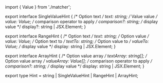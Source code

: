import { Value } from './matcher';

export interface SingleValueHint {
  /* Option text */
  text: string;
  /* Value value */
  value: Value;
  /* comparison operator to apply */
  comparison?: string;
  /* display value */
  display?: string | JSX.Element;
}

export interface RangeHint {
  /* Option text */
  text: string;
  /* Option value */
  value: Value;
  /* Option text to */
  textTo: string;
  /* Option value to */
  valueTo: Value;
  /* display value */
  display: string | JSX.Element;
}

export interface ArrayHint {
  /* Option value array */
  textArray: string[];
  /* Option value array */
  valueArray: Value[];
  /* comparison operator to apply */
  comparison?: string;
  /* display value */
  display: string | JSX.Element;
}

export type Hint = string | SingleValueHint | RangeHint | ArrayHint;
